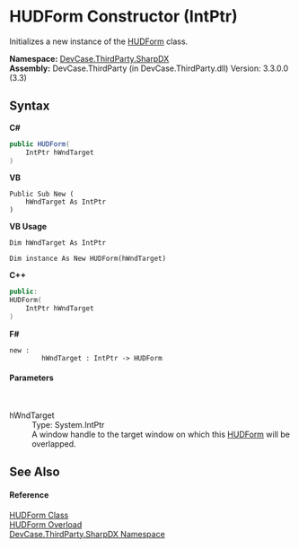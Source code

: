 # HUDForm Constructor (IntPtr)
 

Initializes a new instance of the <a href="T_DevCase_ThirdParty_SharpDX_HUDForm">HUDForm</a> class.

**Namespace:**&nbsp;<a href="N_DevCase_ThirdParty_SharpDX">DevCase.ThirdParty.SharpDX</a><br />**Assembly:**&nbsp;DevCase.ThirdParty (in DevCase.ThirdParty.dll) Version: 3.3.0.0 (3.3)

## Syntax

**C#**<br />
``` C#
public HUDForm(
	IntPtr hWndTarget
)
```

**VB**<br />
``` VB
Public Sub New ( 
	hWndTarget As IntPtr
)
```

**VB Usage**<br />
``` VB Usage
Dim hWndTarget As IntPtr

Dim instance As New HUDForm(hWndTarget)
```

**C++**<br />
``` C++
public:
HUDForm(
	IntPtr hWndTarget
)
```

**F#**<br />
``` F#
new : 
        hWndTarget : IntPtr -> HUDForm
```


#### Parameters
&nbsp;<dl><dt>hWndTarget</dt><dd>Type: System.IntPtr<br />A window handle to the target window on which this <a href="T_DevCase_ThirdParty_SharpDX_HUDForm">HUDForm</a> will be overlapped.</dd></dl>

## See Also


#### Reference
<a href="T_DevCase_ThirdParty_SharpDX_HUDForm">HUDForm Class</a><br /><a href="Overload_DevCase_ThirdParty_SharpDX_HUDForm__ctor">HUDForm Overload</a><br /><a href="N_DevCase_ThirdParty_SharpDX">DevCase.ThirdParty.SharpDX Namespace</a><br />